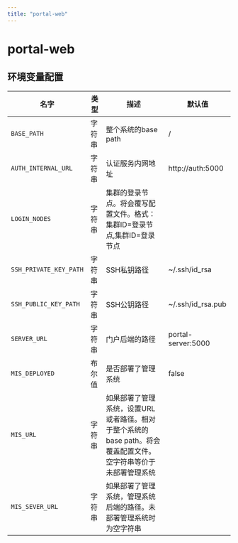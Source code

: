 ```yaml
---
title: "portal-web"
---
```


# portal-web

## 环境变量配置



<!-- ENV TABLE START -->

| 名字 | 类型 | 描述 | 默认值 |
| -- | -- | -- | -- |
|`BASE_PATH`|字符串|整个系统的base path|/|
|`AUTH_INTERNAL_URL`|字符串|认证服务内网地址|http://auth:5000|
|`LOGIN_NODES`|字符串|集群的登录节点。将会覆写配置文件。格式：集群ID=登录节点,集群ID=登录节点||
|`SSH_PRIVATE_KEY_PATH`|字符串|SSH私钥路径|~/.ssh/id_rsa|
|`SSH_PUBLIC_KEY_PATH`|字符串|SSH公钥路径|~/.ssh/id_rsa.pub|
|`SERVER_URL`|字符串|门户后端的路径|portal-server:5000|
|`MIS_DEPLOYED`|布尔值|是否部署了管理系统|false|
|`MIS_URL`|字符串|如果部署了管理系统，设置URL或者路径。相对于整个系统的base path。将会覆盖配置文件。空字符串等价于未部署管理系统||
|`MIS_SEVER_URL`|字符串|如果部署了管理系统，管理系统后端的路径。未部署管理系统时为空字符串||

<!-- ENV TABLE END -->


